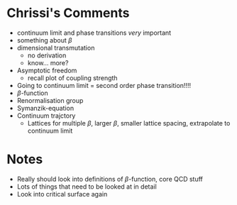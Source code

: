 # Chrissi's Comments

- continuum limit and phase transitions _very_ important
- something about $\beta$
- dimensional transmutation
	- no derivation
	- know... more?
- Asymptotic freedom
	- recall plot of coupling strength
- Going to continuum limit = second order phase transition!!!!
- $\beta$-function
- Renormalisation group
- Symanzik-equation
- Continuum trajctory
	- Lattices for multiple $\beta$, larger $\beta$, smaller lattice spacing, extrapolate to continuum limit


# Notes

- Really should look into definitions of $\beta$-function, core QCD stuff
- Lots of things that need to be looked at in detail
- Look into critical surface again